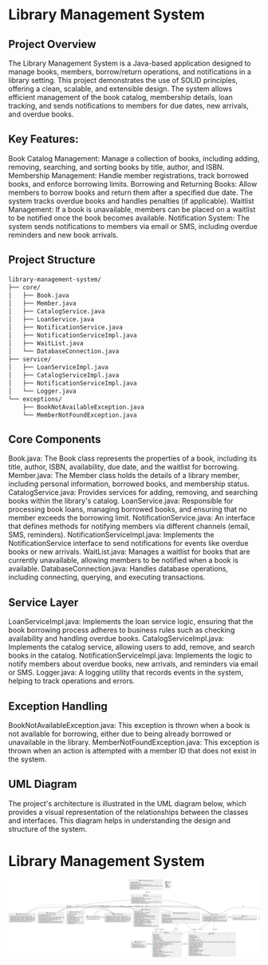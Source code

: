 # Library Management System
## Project Overview
The Library Management System is a Java-based application designed to manage books, members, borrow/return operations, and notifications in a library setting. This project demonstrates the use of SOLID principles, offering a clean, scalable, and extensible design. The system allows efficient management of the book catalog, membership details, loan tracking, and sends notifications to members for due dates, new arrivals, and overdue books.
## Key Features:
Book Catalog Management: Manage a collection of books, including adding, removing, searching, and sorting books by title, author, and ISBN.
Membership Management: Handle member registrations, track borrowed books, and enforce borrowing limits.
Borrowing and Returning Books: Allow members to borrow books and return them after a specified due date. The system tracks overdue books and handles penalties (if applicable).
Waitlist Management: If a book is unavailable, members can be placed on a waitlist to be notified once the book becomes available.
Notification System: The system sends notifications to members via email or SMS, including overdue reminders and new book arrivals.
## Project Structure
```plaintext
library-management-system/
├── core/
│   ├── Book.java
│   ├── Member.java
│   ├── CatalogService.java
│   ├── LoanService.java
│   ├── NotificationService.java
│   ├── NotificationServiceImpl.java
│   ├── WaitList.java
│   └── DatabaseConnection.java
├── service/
│   ├── LoanServiceImpl.java
│   ├── CatalogServiceImpl.java
│   ├── NotificationServiceImpl.java
│   └── Logger.java
└── exceptions/
    ├── BookNotAvailableException.java
    └── MemberNotFoundException.java
```
## Core Components
Book.java: The Book class represents the properties of a book, including its title, author, ISBN, availability, due date, and the waitlist for borrowing.
Member.java: The Member class holds the details of a library member, including personal information, borrowed books, and membership status.
CatalogService.java: Provides services for adding, removing, and searching books within the library's catalog.
LoanService.java: Responsible for processing book loans, managing borrowed books, and ensuring that no member exceeds the borrowing limit.
NotificationService.java: An interface that defines methods for notifying members via different channels (email, SMS, reminders).
NotificationServiceImpl.java: Implements the NotificationService interface to send notifications for events like overdue books or new arrivals.
WaitList.java: Manages a waitlist for books that are currently unavailable, allowing members to be notified when a book is available.
DatabaseConnection.java: Handles database operations, including connecting, querying, and executing transactions.
## Service Layer
LoanServiceImpl.java: Implements the loan service logic, ensuring that the book borrowing process adheres to business rules such as checking availability and handling overdue books.
CatalogServiceImpl.java: Implements the catalog service, allowing users to add, remove, and search books in the catalog.
NotificationServiceImpl.java: Implements the logic to notify members about overdue books, new arrivals, and reminders via email or SMS.
Logger.java: A logging utility that records events in the system, helping to track operations and errors.
## Exception Handling
BookNotAvailableException.java: This exception is thrown when a book is not available for borrowing, either due to being already borrowed or unavailable in the library.
MemberNotFoundException.java: This exception is thrown when an action is attempted with a member ID that does not exist in the system.
## UML Diagram
The project's architecture is illustrated in the UML diagram below, which provides a visual representation of the relationships between the classes and interfaces. This diagram helps in understanding the design and structure of the system.
# Library Management System
![Library Management System Overview](UML_diagram_Library_management_system.png)
